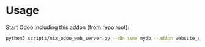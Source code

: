 # Usage

Start Odoo including this addon (from repo root):

```bash
python3 scripts/nix_odoo_web_server.py --db-name mydb --addon website_sale_picking
```
